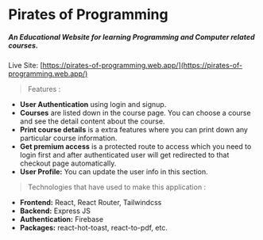# Pirates of Programming
##### An Educational Website for learning Programming and Computer related courses.

Live Site: [https://pirates-of-programming.web.app/](https://pirates-of-programming.web.app/)

> Features :
- **User Authentication** using login and signup.
- **Courses** are listed down in the course page. You can choose a course and see the detail content about the course.
- **Print course details** is a extra features where you can print down any particular course information.
- **Get premium access** is a protected route to access which you need to login first and after authenticated user will get redirected to that checkout page automatically.
- **User Profile:** You can update the user info in this section.

> Technologies that have used to make this application :
- **Frontend:** React, React Router, Tailwindcss
- **Backend:** Express JS
- **Authentication:** Firebase
- **Packages:** react-hot-toast, react-to-pdf, etc.